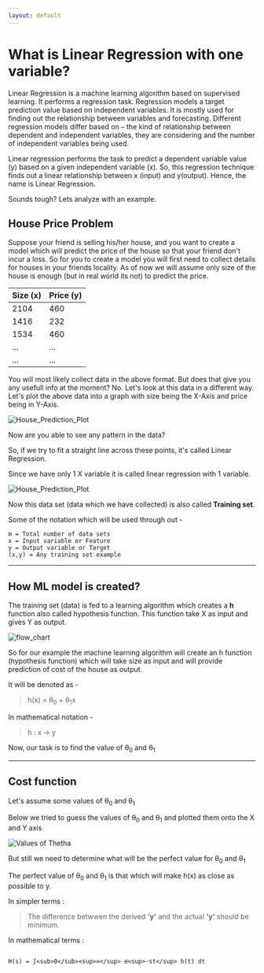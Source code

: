 ```yaml
---
layout: default
---
```


# What is Linear Regression with one variable?

Linear Regression is a machine learning algorithm based on supervised learning. It performs a regression task. Regression models a target prediction value based on independent variables. It is mostly used for finding out the relationship between variables and forecasting. Different regression models differ based on – the kind of relationship between dependent and independent variables, they are considering and the number of independent variables being used.

Linear regression performs the task to predict a dependent variable value (y) based on a given independent variable (x). So, this regression technique finds out a linear relationship between x (input) and y(output). Hence, the name is Linear Regression.

Sounds tough? Lets analyze with an example.

## House Price Problem

Suppose your friend is selling his/her house, and you want to create a model which will predict the price of the house so that your friend don't incur a loss. So for you to create a model you will first need to collect details for houses in your friends locality. As of now we will assume only size of the house is enough (but in real world its not) to predict the price.

| Size (x) | Price (y) |
|:---------|:----------|
| 2104     | 460       |
| 1416     | 232       |
| 1534     | 460       |
| ...      | ...       |
| ...      | ...       |

You will most likely collect data in the above format. But does that give you any usefull info at the moment?
No. Let's look at this data in a different way.
Let's plot the above data into a graph with size being the X-Axis and price being in Y-Axis.

![House_Prediction_Plot](https://m3verma.github.io/Machine_Learning/Coursera_AndrewNG_Course/Images/Linear_Regression_1/house_price_problem.png)

Now are you able to see any pattern in the data?

So, if we try to fit a straight line across these points, it's called Linear Regression.

Since we have only 1 X variable it is called linear regression with 1 variable.

![House_Prediction_Plot](https://m3verma.github.io/Machine_Learning/Coursera_AndrewNG_Course/Images/Linear_Regression_1/house_price_problem_1.png)

Now this data set (data which we have collected) is also called **Training set**.

Some of the notation which will be used through out -
```
m = Total number of data sets
x = Input variable or Feature
y = Output variable or Target
(x,y) = Any training set example
```

* * *

## How ML model is created?

The training set (data) is fed to a learning algorithm which creates a **h** function also called hypothesis function. This function take X as input and gives Y as output.

![flow_chart](https://m3verma.github.io/Machine_Learning/Coursera_AndrewNG_Course/Images/Linear_Regression_1/flow_chart.png)

So for our example the machine learning algorithm will create an h function (hypothesis function) which will take size as input and will provide prediction of cost of the house as output. 

It will be denoted as -
> h(x) = θ<sub>0</sub> + θ<sub>1</sub>x

In mathematical notation -
> h : x -> y

Now, our task is to find the value of θ<sub>0</sub> and θ<sub>1</sub>

* * *

## Cost function

Let's assume some values of θ<sub>0</sub> and θ<sub>1</sub>

Below we tried to guess the values of θ<sub>0</sub> and θ<sub>1</sub> and plotted them onto the X and Y axis

![Values of Thetha](https://m3verma.github.io/Machine_Learning/Coursera_AndrewNG_Course/Images/Linear_Regression_1/Thetha_Values.png)

But still we need to determine what will be the perfect value for θ<sub>0</sub> and θ<sub>1</sub>

The perfect value of θ<sub>0</sub> and θ<sub>1</sub> is that which will make h(x) as close as possible to y.

In simpler terms :
> The difference betwwen the derived **'y'** and the actual **'y'** should be minimum.

In mathematical terms :
><math>
	H(s) = ∫<sub>0</sub><sup>∞</sup> e<sup>-st</sup> h(t) dt
</math>
